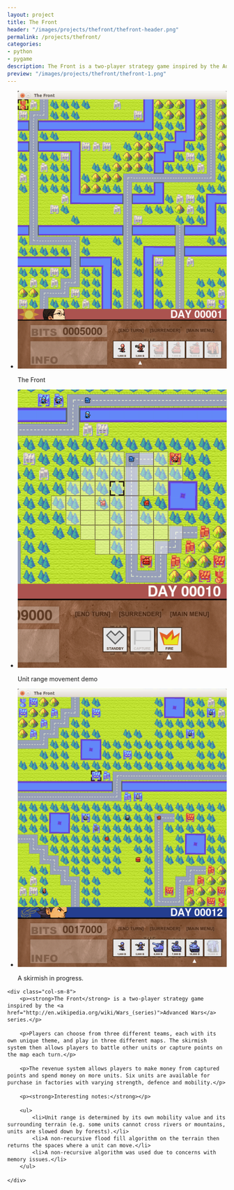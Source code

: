 ```yaml
---
layout: project
title: The Front
header: "/images/projects/thefront/thefront-header.png"
permalink: /projects/thefront/
categories:
- python
- pygame
description: The Front is a two-player strategy game inspired by the Advanced Wars series.
preview: "/images/projects/thefront/thefront-1.png"
---
```


<script>
$(function() {
    $(".rslides").responsiveSlides({timeout: 3500, maxwidth:500});
});
</script>

<div class="row">
    <div class="col-sm-4">
        <ul class="rslides">
            <li>
                <img src="/images/projects/thefront/thefront-1.png"/>
                <p class="caption">The Front</p>
            </li>
            <li>
                <img src="/images/projects/thefront/thefront-2.png" alt=""/>
                <p class="caption">Unit range movement demo</p>
            </li>
            <li>
                <img src="/images/projects/thefront/thefront-3.png" alt=""/>
                <p class="caption">A skirmish in progress.</p>
            </li>
        </ul>
    </div>

    <div class="col-sm-8">
        <p><strong>The Front</strong> is a two-player strategy game inspired by the <a href="http://en.wikipedia.org/wiki/Wars_(series)">Advanced Wars</a> series.</p>

        <p>Players can choose from three different teams, each with its own unique theme, and play in three different maps. The skirmish system then allows players to battle other units or capture points on the map each turn.</p>

        <p>The revenue system allows players to make money from captured points and spend money on more units. Six units are available for purchase in factories with varying strength, defence and mobility.</p>

        <p><strong>Interesting notes:</strong></p>

        <ul>
            <li>Unit range is determined by its own mobility value and its surrounding terrain (e.g. some units cannot cross rivers or mountains, units are slowed down by forests).</li>
            <li>A non-recursive flood fill algorithm on the terrain then returns the spaces where a unit can move.</li>
            <li>A non-recursive algorithm was used due to concerns with memory issues.</li>
        </ul>

    </div>

</div>